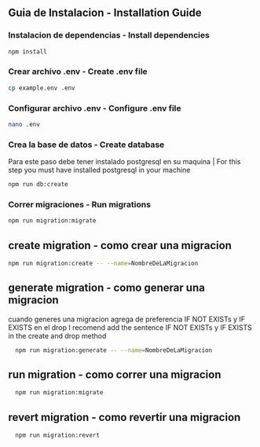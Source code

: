 ## Guia de Instalacion - Installation Guide

### Instalacion de dependencias - Install dependencies
```bash
npm install
```

### Crear archivo .env - Create .env file
```bash
cp example.env .env
```

### Configurar archivo .env - Configure .env file
```bash
nano .env
```

### Crea la base de datos - Create database
Para este paso debe tener instalado postgresql en su maquina | For this step you must have installed postgresql in your machine
```bash
npm run db:create
```
### Correr migraciones - Run migrations
```bash
npm run migration:migrate
```

## create migration - como crear una migracion
```bash
npm run migration:create -- --name=NombreDeLaMigracion
```

## generate migration - como generar una migracion
cuando generes una migracion agrega de preferencia IF NOT EXISTs y IF EXISTS en el drop
I recomend add the sentence IF NOT EXISTs y IF EXISTS in the create and drop method
```bash
  npm run migration:generate -- --name=NombreDeLaMigracion 
```

## run migration - como correr una migracion
```bash
  npm run migration:migrate
```

## revert migration - como revertir una migracion
```bash
  npm run migration:revert
```